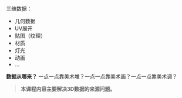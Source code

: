 三维数据：  

- 几何数据  
- UV展开  
- 贴图（纹理）  
- 材质  
- 灯光  
- 动画  
- …  

**数据从哪来？**
一点一点靠美术堆？一点一点靠美术画？一点一点靠美术调？

> **本课程内容主要解决3D数据的来源问题。**  

